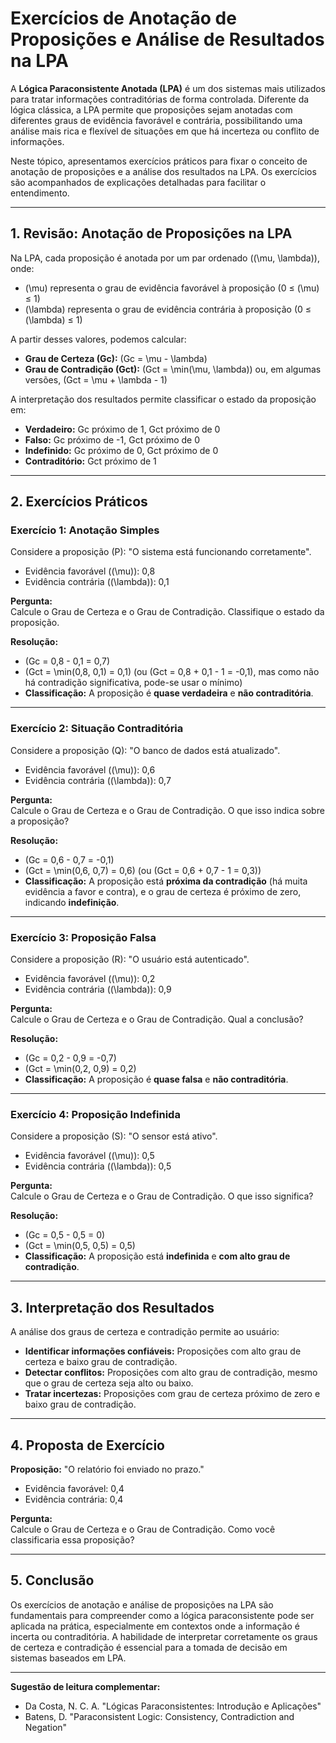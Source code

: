 
# Exercícios de Anotação de Proposições e Análise de Resultados na LPA

A **Lógica Paraconsistente Anotada (LPA)** é um dos sistemas mais utilizados para tratar informações contraditórias de forma controlada. Diferente da lógica clássica, a LPA permite que proposições sejam anotadas com diferentes graus de evidência favorável e contrária, possibilitando uma análise mais rica e flexível de situações em que há incerteza ou conflito de informações.

Neste tópico, apresentamos exercícios práticos para fixar o conceito de anotação de proposições e a análise dos resultados na LPA. Os exercícios são acompanhados de explicações detalhadas para facilitar o entendimento.

---

## 1. Revisão: Anotação de Proposições na LPA

Na LPA, cada proposição é anotada por um par ordenado \((\mu, \lambda)\), onde:

- \(\mu\) representa o grau de evidência favorável à proposição (0 ≤ \(\mu\) ≤ 1)
- \(\lambda\) representa o grau de evidência contrária à proposição (0 ≤ \(\lambda\) ≤ 1)

A partir desses valores, podemos calcular:

- **Grau de Certeza (Gc):** \(Gc = \mu - \lambda\)
- **Grau de Contradição (Gct):** \(Gct = \min(\mu, \lambda)\) ou, em algumas versões, \(Gct = \mu + \lambda - 1\)

A interpretação dos resultados permite classificar o estado da proposição em:

- **Verdadeiro:** Gc próximo de 1, Gct próximo de 0
- **Falso:** Gc próximo de -1, Gct próximo de 0
- **Indefinido:** Gc próximo de 0, Gct próximo de 0
- **Contraditório:** Gct próximo de 1

---

## 2. Exercícios Práticos

### Exercício 1: Anotação Simples

Considere a proposição \(P\): "O sistema está funcionando corretamente".

- Evidência favorável (\(\mu\)): 0,8
- Evidência contrária (\(\lambda\)): 0,1

**Pergunta:**  
Calcule o Grau de Certeza e o Grau de Contradição. Classifique o estado da proposição.

**Resolução:**

- \(Gc = 0,8 - 0,1 = 0,7\)
- \(Gct = \min(0,8, 0,1) = 0,1\) (ou \(Gct = 0,8 + 0,1 - 1 = -0,1\), mas como não há contradição significativa, pode-se usar o mínimo)
- **Classificação:** A proposição é **quase verdadeira** e **não contraditória**.

---

### Exercício 2: Situação Contraditória

Considere a proposição \(Q\): "O banco de dados está atualizado".

- Evidência favorável (\(\mu\)): 0,6
- Evidência contrária (\(\lambda\)): 0,7

**Pergunta:**  
Calcule o Grau de Certeza e o Grau de Contradição. O que isso indica sobre a proposição?

**Resolução:**

- \(Gc = 0,6 - 0,7 = -0,1\)
- \(Gct = \min(0,6, 0,7) = 0,6\) (ou \(Gct = 0,6 + 0,7 - 1 = 0,3\))
- **Classificação:** A proposição está **próxima da contradição** (há muita evidência a favor e contra), e o grau de certeza é próximo de zero, indicando **indefinição**.

---

### Exercício 3: Proposição Falsa

Considere a proposição \(R\): "O usuário está autenticado".

- Evidência favorável (\(\mu\)): 0,2
- Evidência contrária (\(\lambda\)): 0,9

**Pergunta:**  
Calcule o Grau de Certeza e o Grau de Contradição. Qual a conclusão?

**Resolução:**

- \(Gc = 0,2 - 0,9 = -0,7\)
- \(Gct = \min(0,2, 0,9) = 0,2\)
- **Classificação:** A proposição é **quase falsa** e **não contraditória**.

---

### Exercício 4: Proposição Indefinida

Considere a proposição \(S\): "O sensor está ativo".

- Evidência favorável (\(\mu\)): 0,5
- Evidência contrária (\(\lambda\)): 0,5

**Pergunta:**  
Calcule o Grau de Certeza e o Grau de Contradição. O que isso significa?

**Resolução:**

- \(Gc = 0,5 - 0,5 = 0\)
- \(Gct = \min(0,5, 0,5) = 0,5\)
- **Classificação:** A proposição está **indefinida** e **com alto grau de contradição**.

---

## 3. Interpretação dos Resultados

A análise dos graus de certeza e contradição permite ao usuário:

- **Identificar informações confiáveis:** Proposições com alto grau de certeza e baixo grau de contradição.
- **Detectar conflitos:** Proposições com alto grau de contradição, mesmo que o grau de certeza seja alto ou baixo.
- **Tratar incertezas:** Proposições com grau de certeza próximo de zero e baixo grau de contradição.

---

## 4. Proposta de Exercício

**Proposição:** "O relatório foi enviado no prazo."

- Evidência favorável: 0,4
- Evidência contrária: 0,4

**Pergunta:**  
Calcule o Grau de Certeza e o Grau de Contradição. Como você classificaria essa proposição?

---

## 5. Conclusão

Os exercícios de anotação e análise de proposições na LPA são fundamentais para compreender como a lógica paraconsistente pode ser aplicada na prática, especialmente em contextos onde a informação é incerta ou contraditória. A habilidade de interpretar corretamente os graus de certeza e contradição é essencial para a tomada de decisão em sistemas baseados em LPA.

---

**Sugestão de leitura complementar:**  
- Da Costa, N. C. A. "Lógicas Paraconsistentes: Introdução e Aplicações"
- Batens, D. "Paraconsistent Logic: Consistency, Contradiction and Negation"
```
